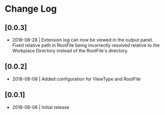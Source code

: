 # Change Log

## [0.0.3]

- 2018-08-28 | Extension log can now be viewed in the output panel. Fixed relative path in RootFile being incorrectly resolved relative to the Workplace Directory instead of the RootFile's directory.

## [0.0.2]
- 2018-08-08 | Added configuration for ViewType and RootFile

## [0.0.1]
- 2018-08-06 | Initial release